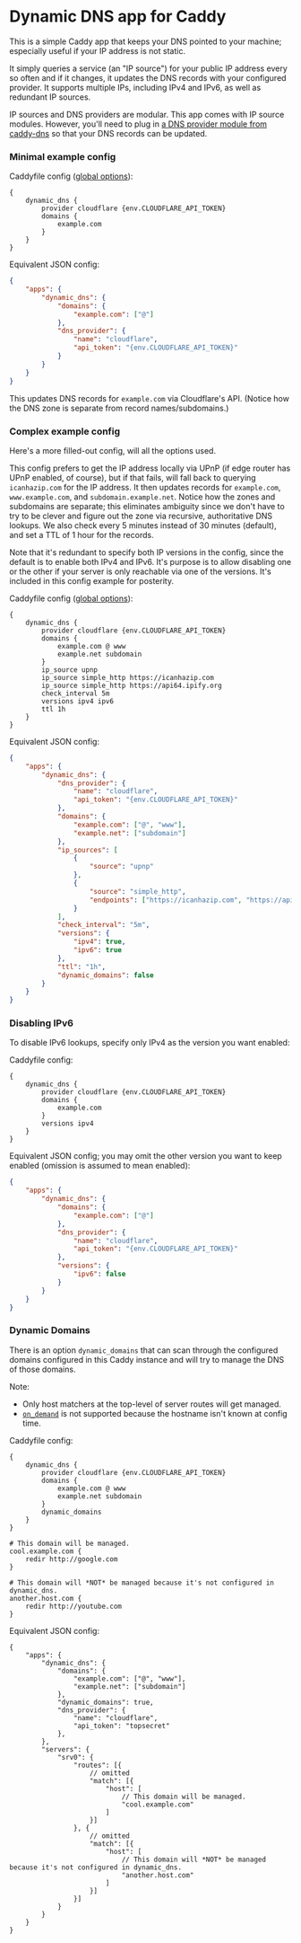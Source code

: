 Dynamic DNS app for Caddy
=========================

This is a simple Caddy app that keeps your DNS pointed to your machine; especially useful if your IP address is not static.

It simply queries a service (an "IP source") for your public IP address every so often and if it changes, it updates the DNS records with your configured provider. It supports multiple IPs, including IPv4 and IPv6, as well as redundant IP sources.

IP sources and DNS providers are modular. This app comes with IP source modules. However, you'll need to plug in [a DNS provider module from caddy-dns](https://github.com/caddy-dns) so that your DNS records can be updated.


### Minimal example config

Caddyfile config ([global options](https://caddyserver.com/docs/caddyfile/options)):

```
{
	dynamic_dns {
		provider cloudflare {env.CLOUDFLARE_API_TOKEN}
		domains {
			example.com
		}
	}
}
```

Equivalent JSON config:

```json
{
	"apps": {
		"dynamic_dns": {
			"domains": {
				"example.com": ["@"]
			},
			"dns_provider": {
				"name": "cloudflare",
				"api_token": "{env.CLOUDFLARE_API_TOKEN}"
			}
		}
	}
}
```

This updates DNS records for `example.com` via Cloudflare's API. (Notice how the DNS zone is separate from record names/subdomains.)


### Complex example config

Here's a more filled-out config, will all the options used.

This config prefers to get the IP address locally via UPnP (if edge router has UPnP enabled, of course), but if that fails, will fall back to querying `icanhazip.com` for the IP address. It then updates records for `example.com`, `www.example.com`, and `subdomain.example.net`. Notice how the zones and subdomains are separate; this eliminates ambiguity since we don't have to try to be clever and figure out the zone via recursive, authoritative DNS lookups. We also check every 5 minutes instead of 30 minutes (default), and set a TTL of 1 hour for the records.

Note that it's redundant to specify both IP versions in the config, since the default is to enable both IPv4 and IPv6. It's purpose is to allow disabling one or the other if your server is only reachable via one of the versions. It's included in this config example for posterity.

Caddyfile config ([global options](https://caddyserver.com/docs/caddyfile/options)):

```
{
	dynamic_dns {
		provider cloudflare {env.CLOUDFLARE_API_TOKEN}
		domains {
			example.com @ www
			example.net subdomain
		}
		ip_source upnp
		ip_source simple_http https://icanhazip.com
		ip_source simple_http https://api64.ipify.org
		check_interval 5m
		versions ipv4 ipv6
		ttl 1h
	}
}
```

Equivalent JSON config:

```json
{
	"apps": {
		"dynamic_dns": {
			"dns_provider": {
				"name": "cloudflare",
				"api_token": "{env.CLOUDFLARE_API_TOKEN}"
			},
			"domains": {
				"example.com": ["@", "www"],
				"example.net": ["subdomain"]
			},
			"ip_sources": [
				{
					"source": "upnp"
				},
				{
					"source": "simple_http",
					"endpoints": ["https://icanhazip.com", "https://api64.ipify.org"]
				}
			],
			"check_interval": "5m",
			"versions": {
				"ipv4": true,
				"ipv6": true
			},
			"ttl": "1h",
			"dynamic_domains": false
		}
	}
}
```


### Disabling IPv6

To disable IPv6 lookups, specify only IPv4 as the version you want enabled:

Caddyfile config:

```
{
	dynamic_dns {
		provider cloudflare {env.CLOUDFLARE_API_TOKEN}
		domains {
			example.com
		}
		versions ipv4
	}
}
```

Equivalent JSON config; you may omit the other version you want to keep enabled (omission is assumed to mean enabled):

```json
{
	"apps": {
		"dynamic_dns": {
			"domains": {
				"example.com": ["@"]
			},
			"dns_provider": {
				"name": "cloudflare",
				"api_token": "{env.CLOUDFLARE_API_TOKEN}"
			},
			"versions": {
				"ipv6": false
			}
		}
	}
}
```

### Dynamic Domains

There is an option `dynamic_domains` that can scan through the configured domains configured in this Caddy instance and will try to manage the DNS of those domains. 

Note:
* Only host matchers at the top-level of server routes will get managed.
* [`on_demand`](https://caddyserver.com/docs/automatic-https#on-demand-tls) is not supported because the hostname isn't known at config time.

Caddyfile config:

```
{
	dynamic_dns {
		provider cloudflare {env.CLOUDFLARE_API_TOKEN}
		domains {
			example.com @ www
			example.net subdomain
		}
		dynamic_domains
	}
}

# This domain will be managed.
cool.example.com {
	redir http://google.com
}

# This domain will *NOT* be managed because it's not configured in dynamic_dns.
another.host.com {
	redir http://youtube.com
}
```

Equivalent JSON config:
```jsonc
{
	"apps": {
		"dynamic_dns": {
			"domains": {
				"example.com": ["@", "www"],
				"example.net": ["subdomain"]
			},
			"dynamic_domains": true,
			"dns_provider": {
				"name": "cloudflare",
				"api_token": "topsecret"
			},
		},
		"servers": {
			"srv0": {
				"routes": [{
					// omitted
					"match": [{
						"host": [
							// This domain will be managed.
							"cool.example.com"
						]
					}]
				}, {
					// omitted
					"match": [{
						"host": [
							// This domain will *NOT* be managed because it's not configured in dynamic_dns.
							"another.host.com"
						]
					}]
				}]
			}
		}
	}
}
```

```
